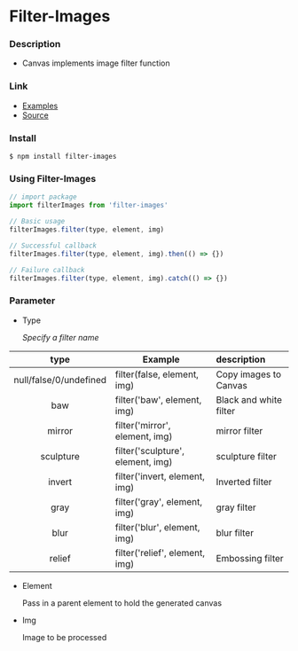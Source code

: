 # Filter-Images

### Description

- Canvas implements image filter function

### Link

- [Examples](http://www.piszz.com/CanvasFilter/)
- [Source](https://github.com/Pszz/CanvasFilter)

### Install

```base
$ npm install filter-images
```

### Using Filter-Images

```javascript
// import package
import filterImages from 'filter-images'

// Basic usage
filterImages.filter(type, element, img)

// Successful callback
filterImages.filter(type, element, img).then(() => {})

// Failure callback
filterImages.filter(type, element, img).catch(() => {})
```

### Parameter

- Type

  _Specify a filter name_

|          type          | Example                           | description            |
| :--------------------: | --------------------------------- | :--------------------- |
| null/false/0/undefined | filter(false, element, img)       | Copy images to Canvas  |
|          baw           | filter('baw', element, img)       | Black and white filter |
|         mirror         | filter('mirror', element, img)    | mirror filter          |
|       sculpture        | filter('sculpture', element, img) | sculpture filter       |
|         invert         | filter('invert, element, img)     | Inverted filter        |
|          gray          | filter('gray', element, img)      | gray filter            |
|          blur          | filter('blur', element, img)      | blur filter            |
|         relief         | filter('relief', element, img)    | Embossing filter       |

- Element

  Pass in a parent element to hold the generated canvas

* Img

  Image to be processed
